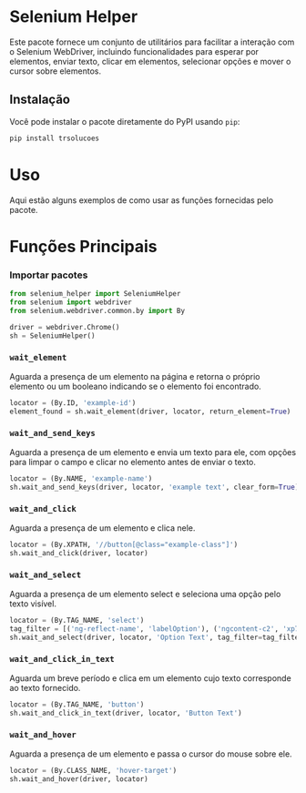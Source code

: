 # Selenium Helper

Este pacote fornece um conjunto de utilitários para facilitar a interação com o Selenium WebDriver, incluindo funcionalidades para esperar por elementos, enviar texto, clicar em elementos, selecionar opções e mover o cursor sobre elementos.

## Instalação

Você pode instalar o pacote diretamente do PyPI usando `pip`:

```sh
pip install trsolucoes
```

# Uso

Aqui estão alguns exemplos de como usar as funções fornecidas pelo pacote.

# Funções Principais

### Importar pacotes
```python
from selenium_helper import SeleniumHelper
from selenium import webdriver
from selenium.webdriver.common.by import By

driver = webdriver.Chrome()
sh = SeleniumHelper()
```

### `wait_element`
Aguarda a presença de um elemento na página e retorna o próprio elemento ou um booleano indicando se o elemento foi encontrado.
```python
locator = (By.ID, 'example-id')
element_found = sh.wait_element(driver, locator, return_element=True)
```

### `wait_and_send_keys`
Aguarda a presença de um elemento e envia um texto para ele, com opções para limpar o campo e clicar no elemento antes de enviar o texto.
```python
locator = (By.NAME, 'example-name')
sh.wait_and_send_keys(driver, locator, 'example text', clear_form=True)
```

### `wait_and_click`
Aguarda a presença de um elemento e clica nele.
```python
locator = (By.XPATH, '//button[@class="example-class"]')
sh.wait_and_click(driver, locator)
```

### `wait_and_select`
Aguarda a presença de um elemento select e seleciona uma opção pelo texto visível.
```python
locator = (By.TAG_NAME, 'select')
tag_filter = [('ng-reflect-name', 'labelOption'), ('ngcontent-c2', 'xp789e687')]
sh.wait_and_select(driver, locator, 'Option Text', tag_filter=tag_filter)
```

### `wait_and_click_in_text`
Aguarda um breve período e clica em um elemento cujo texto corresponde ao texto fornecido.
```python
locator = (By.TAG_NAME, 'button')
sh.wait_and_click_in_text(driver, locator, 'Button Text')
```

### `wait_and_hover`
Aguarda a presença de um elemento e passa o cursor do mouse sobre ele.
```python
locator = (By.CLASS_NAME, 'hover-target')
sh.wait_and_hover(driver, locator)
```
